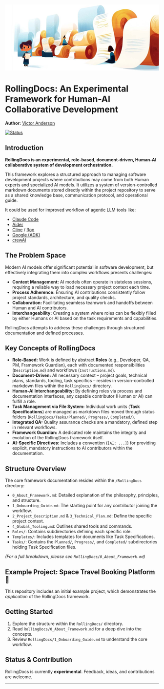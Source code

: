 ![RollingDocs banner](Assets/rd-banner-temp.jpg)

# RollingDocs: An Experimental Framework for Human-AI Collaborative Development

**Author:** [Victor Anderson](https://www.linkedin.com/in/justviktor/)

[![Status](https://img.shields.io/badge/status-experimental-orange)](https://github.com/Viktor286/rolling-docs)

## Introduction

**RollingDocs is an experimental, role-based, document-driven, Human-AI collaborative system of development orchestration.**

This framework explores a structured approach to managing software development projects where contributions may come from both Human experts and specialized AI models. It utilizes a system of version-controlled markdown documents stored directly within the project repository to serve as a shared knowledge base, communication protocol, and operational guide.

It could be used for improved workflow of agentic LLM tools like:
- [Claude Code](https://docs.anthropic.com/en/docs/agents-and-tools/claude-code/overview)
- [Aider](https://aider.chat/)
- [Cline](https://cline.bot/) / [Roo](https://roocode.com/)
- [Google (ADK)](https://google.github.io/adk-docs/)
- [crewAI](https://www.crewai.com/)

## The Problem Space

Modern AI models offer significant potential in software development, but effectively integrating them into complex workflows presents challenges:

* **Context Management:** AI models often operate in stateless sessions, requiring a reliable way to load necessary project context each time.
* **Process Adherence:** Ensuring AI contributions consistently follow project standards, architecture, and quality checks.
* **Collaboration:** Facilitating seamless teamwork and handoffs between Human and AI contributors.
* **Interchangeability:** Creating a system where roles can be flexibly filled by either Humans or AI based on the task requirements and capabilities.

RollingDocs attempts to address these challenges through structured documentation and defined processes.

## Key Concepts of RollingDocs

* **Role-Based:** Work is defined by abstract **Roles** (e.g., Developer, QA, PM, Framework Guardian), each with documented responsibilities (`Description.md`) and workflows (`Instructions.md`).
* **Document-Driven:** All necessary context – project goals, technical plans, standards, tooling, task specifics – resides in version-controlled markdown files within the `RollingDocs/` directory.
* **Human-AI Interchangeability:** By defining roles via process and documentation interfaces, any capable contributor (Human or AI) can fulfill a role.
* **Task Management via File System:** Individual work units (**Task Specifications**) are managed as markdown files moved through status folders (`RollingDocs/Tasks/Planned/`, `Progress/`, `Completed/`).
* **Integrated QA:** Quality assurance checks are a mandatory, defined step in relevant workflows.
* **Framework Guardian:** A dedicated role maintains the integrity and evolution of the RollingDocs framework itself.
* **AI-Specific Directives:** Includes a convention (`[AI: ...]`) for providing explicit, mandatory instructions to AI contributors within the documentation.

## Structure Overview

The core framework documentation resides within the `/RollingDocs` directory:

* `0_About_Framework.md`: Detailed explanation of the philosophy, principles, and structure.
* `1_Onboarding_Guide.md`: The starting point for any contributor joining the workflow.
* `2_Project_Description.md` & `3_Technical_Plan.md`: Define the specific project context.
* `4_Global_Tooling.md`: Outlines shared tools and commands.
* `Roles/`: Contains subdirectories defining each specific role.
* `Templates/`: Includes templates for documents like Task Specifications.
* `Tasks/`: Contains the `Planned/`, `Progress/`, and `Completed/` subdirectories holding Task Specification files.

*(For a full breakdown, please see `RollingDocs/0_About_Framework.md`)*

## Example Project: Space Travel Booking Platform 🚀

This repository includes an initial example project, which demonstrates the *application* of the RollingDocs framework.

## Getting Started

1.  Explore the structure within the `RollingDocs/` directory.
2.  Read `RollingDocs/0_About_Framework.md` for a deep dive into the concepts.
3.  Review `RollingDocs/1_Onboarding_Guide.md` to understand the core workflow.

## Status & Contribution

RollingDocs is currently **experimental**. Feedback, ideas, and contributions are welcome.

---
